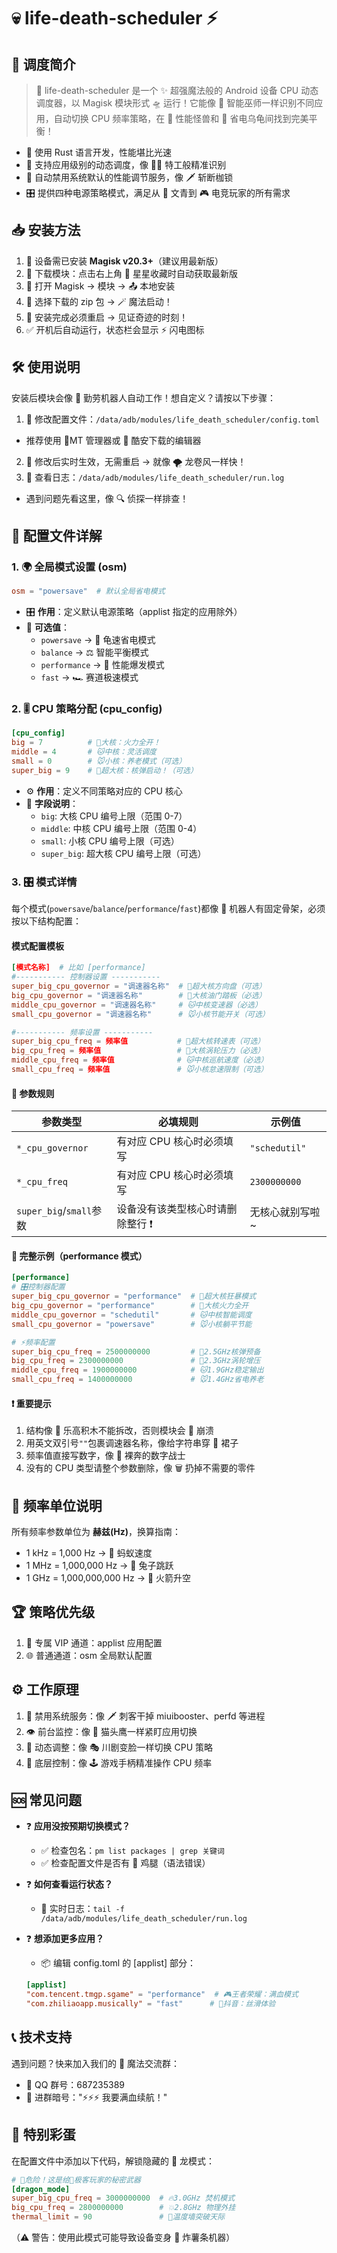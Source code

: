 # 💀 life-death-scheduler ⚡

## 📘 调度简介

> 🔧 life-death-scheduler 是一个 ✨ 超强魔法般的 Android 设备 CPU 动态调度器，以 Magisk 模块形式 🛸 运行！它能像 🔮 智能巫师一样识别不同应用，自动切换 CPU 频率策略，在 🚀 性能怪兽和 🐢 省电乌龟间找到完美平衡！

- 🦾 使用 Rust 语言开发，性能堪比光速
- 🔄 支持应用级别的动态调度，像 🕵️‍♂️ 特工般精准识别
- 🚫 自动禁用系统默认的性能调节服务，像 🗡️ 斩断枷锁
- 🎛️ 提供四种电源策略模式，满足从 📖 文青到 🎮 电竞玩家的所有需求

## 📥 安装方法

1.  🔐 设备需已安装 **Magisk v20.3+**（建议用最新版）
2.  🎁 下载模块：点击右上角 🌟 星星收藏时自动获取最新版
3.  🧙 打开 Magisk → 模块 → 📤 本地安装
4.  📎 选择下载的 zip 包 → 🪄 魔法启动！
5.  🔄 安装完成必须重启 → 见证奇迹的时刻！
6.  ✅ 开机后自动运行，状态栏会显示 ⚡ 闪电图标

## 🛠️ 使用说明

安装后模块会像 🤖 勤劳机器人自动工作！想自定义？请按以下步骤：

1.  📝 修改配置文件：`/data/adb/modules/life_death_scheduler/config.toml`

- 推荐使用 🏹MT 管理器或 🍜 酷安下载的编辑器

2.  📡 修改后实时生效，无需重启 → 就像 🌪️ 龙卷风一样快！
3.  📜 查看日志：`/data/adb/modules/life_death_scheduler/run.log`

- 遇到问题先看这里，像 🔍 侦探一样排查！

## 📂 配置文件详解

### 1. 🌍 全局模式设置 (osm)

```toml
osm = "powersave"  # 默认全局省电模式
```

- 🎛️ **作用**：定义默认电源策略（applist 指定的应用除外）
- 🌈 **可选值**：
  - `powersave` → 🐢 龟速省电模式
  - `balance` → ⚖️ 智能平衡模式
  - `performance` → 🚀 性能爆发模式
  - `fast` → 🏎️ 赛道极速模式

### 2. 🎚️ CPU 策略分配 (cpu_config)

```toml
[cpu_config]
big = 7          # 🐯大核：火力全开！
middle = 4       # 🐱中核：灵活调度
small = 0        # 🐭小核：养老模式（可选）
super_big = 9    # 🦁超大核：核弹启动！（可选）
```

- ⚙️ **作用**：定义不同策略对应的 CPU 核心
- 🔧 **字段说明**：
  - `big`: 大核 CPU 编号上限（范围 0-7）
  - `middle`: 中核 CPU 编号上限（范围 0-4）
  - `small`: 小核 CPU 编号上限（可选）
  - `super_big`: 超大核 CPU 编号上限（可选）

### 3. 🎛️ 模式详情

每个模式(`powersave`/`balance`/`performance`/`fast`)都像 🤖 机器人有固定骨架，必须按以下结构配置：

#### 模式配置模板

```toml
[模式名称]  # 比如 [performance]
#----------- 控制器设置 -----------
super_big_cpu_governor = "调速器名称"  # 🦁超大核方向盘（可选）
big_cpu_governor = "调速器名称"        # 🐯大核油门踏板（必选）
middle_cpu_governor = "调速器名称"     # 🐱中核变速器（必选）
small_cpu_governor = "调速器名称"      # 🐭小核节能开关（可选）

#----------- 频率设置 -----------
super_big_cpu_freq = 频率值           # 🦁超大核转速表（可选）
big_cpu_freq = 频率值                 # 🐯大核涡轮压力（必选）
middle_cpu_freq = 频率值              # 🐱中核巡航速度（必选）
small_cpu_freq = 频率值               # 🐭小核怠速限制（可选）
```

#### 🚦 参数规则

| 参数类型                | 必填规则                          | 示例值          |
| ----------------------- | --------------------------------- | --------------- |
| `*_cpu_governor`        | 有对应 CPU 核心时必须填写         | `"schedutil"`   |
| `*_cpu_freq`            | 有对应 CPU 核心时必须填写         | `2300000000`    |
| `super_big`/`small`参数 | 设备没有该类型核心时请删除整行 ❗ | 无核心就别写啦~ |

#### 🌰 完整示例（performance 模式）

```toml
[performance]
# 🎛️控制器配置
super_big_cpu_governor = "performance"  # 🦁超大核狂暴模式
big_cpu_governor = "performance"        # 🐯大核火力全开
middle_cpu_governor = "schedutil"       # 🐱中核智能调度
small_cpu_governor = "powersave"        # 🐭小核躺平节能

# ⚡频率配置
super_big_cpu_freq = 2500000000         # 🦁2.5GHz核弹预备
big_cpu_freq = 2300000000               # 🐯2.3GHz涡轮增压
middle_cpu_freq = 1900000000            # 🐱1.9GHz稳定输出
small_cpu_freq = 1400000000             # 🐭1.4GHz省电养老
```

#### ❗ 重要提示

1. 结构像 🧱 乐高积木不能拆改，否则模块会 🤯 崩溃
2. 用英文双引号`""`包裹调速器名称，像给字符串穿 👗 裙子
3. 频率值直接写数字，像 🔢 裸奔的数字战士
4. 没有的 CPU 类型请整个参数删除，像 🗑️ 扔掉不需要的零件

## 📏 频率单位说明

所有频率参数单位为 **赫兹(Hz)**，换算指南：

- 1 kHz = 1,000 Hz → 🐜 蚂蚁速度
- 1 MHz = 1,000,000 Hz → 🐇 兔子跳跃
- 1 GHz = 1,000,000,000 Hz → 🚀 火箭升空

## 🏆 策略优先级

1. 🥇 专属 VIP 通道：applist 应用配置
2. 🌐 普通通道：osm 全局默认配置

## ⚙️ 工作原理

1.  🚫 禁用系统服务：像 🗡️ 刺客干掉 miuibooster、perfd 等进程
2.  👁️ 前台监控：像 🦉 猫头鹰一样紧盯应用切换
3.  🔄 动态调整：像 🎭 川剧变脸一样切换 CPU 策略
4.  📡 底层控制：像 🕹️ 游戏手柄精准操作 CPU 频率

## 🆘 常见问题

- ❓ **应用没按预期切换模式？**

  - ✅ 检查包名：`pm list packages | grep 关键词`
  - ✅ 检查配置文件是否有 🍗 鸡腿（语法错误）

- ❓ **如何查看运行状态？**
  - 📜 实时日志：`tail -f /data/adb/modules/life_death_scheduler/run.log`
- ❓ **想添加更多应用？**
  - 📦 编辑 config.toml 的 [applist] 部分：
  ```toml
  [applist]
  "com.tencent.tmgp.sgame" = "performance"  # 🎮王者荣耀：满血模式
  "com.zhiliaoapp.musically" = "fast"      # 🎵抖音：丝滑体验
  ```

## 📞 技术支持

遇到问题？快来加入我们的 💬 魔法交流群：

- 🔢 QQ 群号：687235389
- 📱 进群暗号："⚡⚡⚡ 我要满血续航！"

## 🎁 特别彩蛋

在配置文件中添加以下代码，解锁隐藏的 🐉 龙模式：

```toml
# 🚨危险！这是给🦸极客玩家的秘密武器
[dragon_mode]
super_big_cpu_freq = 3000000000  # 🔥3.0GHz 焚机模式
big_cpu_freq = 2800000000        # 💥2.8GHz 物理外挂
thermal_limit = 90               # 🌋温度墙突破天际
```

（⚠️ 警告：使用此模式可能导致设备变身 🍟 炸薯条机器）
